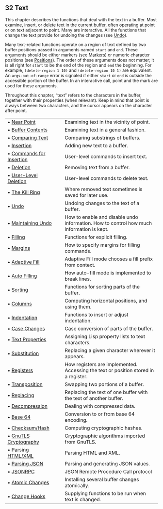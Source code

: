 

## 32 Text

This chapter describes the functions that deal with the text in a buffer. Most examine, insert, or delete text in the current buffer, often operating at point or on text adjacent to point. Many are interactive. All the functions that change the text provide for undoing the changes (see [Undo](Undo.html)).

Many text-related functions operate on a region of text defined by two buffer positions passed in arguments named `start` and `end`. These arguments should be either markers (see [Markers](Markers.html)) or numeric character positions (see [Positions](Positions.html)). The order of these arguments does not matter; it is all right for `start` to be the end of the region and `end` the beginning. For example, `(delete-region 1 10)` and `(delete-region 10 1)` are equivalent. An `args-out-of-range` error is signaled if either `start` or `end` is outside the accessible portion of the buffer. In an interactive call, point and the mark are used for these arguments.

Throughout this chapter, “text” refers to the characters in the buffer, together with their properties (when relevant). Keep in mind that point is always between two characters, and the cursor appears on the character after point.

|                                                         |    |                                                                                          |
| :------------------------------------------------------ | -- | :--------------------------------------------------------------------------------------- |
| • [Near Point](Near-Point.html)                         |    | Examining text in the vicinity of point.                                                 |
| • [Buffer Contents](Buffer-Contents.html)               |    | Examining text in a general fashion.                                                     |
| • [Comparing Text](Comparing-Text.html)                 |    | Comparing substrings of buffers.                                                         |
| • [Insertion](Insertion.html)                           |    | Adding new text to a buffer.                                                             |
| • [Commands for Insertion](Commands-for-Insertion.html) |    | User-level commands to insert text.                                                      |
| • [Deletion](Deletion.html)                             |    | Removing text from a buffer.                                                             |
| • [User-Level Deletion](User_002dLevel-Deletion.html)   |    | User-level commands to delete text.                                                      |
| • [The Kill Ring](The-Kill-Ring.html)                   |    | Where removed text sometimes is saved for later use.                                     |
| • [Undo](Undo.html)                                     |    | Undoing changes to the text of a buffer.                                                 |
| • [Maintaining Undo](Maintaining-Undo.html)             |    | How to enable and disable undo information. How to control how much information is kept. |
| • [Filling](Filling.html)                               |    | Functions for explicit filling.                                                          |
| • [Margins](Margins.html)                               |    | How to specify margins for filling commands.                                             |
| • [Adaptive Fill](Adaptive-Fill.html)                   |    | Adaptive Fill mode chooses a fill prefix from context.                                   |
| • [Auto Filling](Auto-Filling.html)                     |    | How auto-fill mode is implemented to break lines.                                        |
| • [Sorting](Sorting.html)                               |    | Functions for sorting parts of the buffer.                                               |
| • [Columns](Columns.html)                               |    | Computing horizontal positions, and using them.                                          |
| • [Indentation](Indentation.html)                       |    | Functions to insert or adjust indentation.                                               |
| • [Case Changes](Case-Changes.html)                     |    | Case conversion of parts of the buffer.                                                  |
| • [Text Properties](Text-Properties.html)               |    | Assigning Lisp property lists to text characters.                                        |
| • [Substitution](Substitution.html)                     |    | Replacing a given character wherever it appears.                                         |
| • [Registers](Registers.html)                           |    | How registers are implemented. Accessing the text or position stored in a register.      |
| • [Transposition](Transposition.html)                   |    | Swapping two portions of a buffer.                                                       |
| • [Replacing](Replacing.html)                           |    | Replacing the text of one buffer with the text of another buffer.                        |
| • [Decompression](Decompression.html)                   |    | Dealing with compressed data.                                                            |
| • [Base 64](Base-64.html)                               |    | Conversion to or from base 64 encoding.                                                  |
| • [Checksum/Hash](Checksum_002fHash.html)               |    | Computing cryptographic hashes.                                                          |
| • [GnuTLS Cryptography](GnuTLS-Cryptography.html)       |    | Cryptographic algorithms imported from GnuTLS.                                           |
| • [Parsing HTML/XML](Parsing-HTML_002fXML.html)         |    | Parsing HTML and XML.                                                                    |
| • [Parsing JSON](Parsing-JSON.html)                     |    | Parsing and generating JSON values.                                                      |
| • [JSONRPC](JSONRPC.html)                               |    | JSON Remote Procedure Call protocol                                                      |
| • [Atomic Changes](Atomic-Changes.html)                 |    | Installing several buffer changes atomically.                                            |
| • [Change Hooks](Change-Hooks.html)                     |    | Supplying functions to be run when text is changed.                                      |
